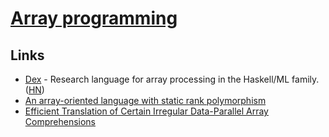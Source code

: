 # [Array programming](https://en.wikipedia.org/wiki/Array_programming)

## Links

- [Dex](https://github.com/google-research/dex-lang) - Research language for array processing in the Haskell/ML family. ([HN](https://news.ycombinator.com/item?id=21364413))
- [An array-oriented language with static rank polymorphism](http://www.ccs.neu.edu/home/jrslepak/typed-j.pdf)
- [Efficient Translation of Certain Irregular Data-Parallel Array Comprehensions](http://hiperfit.dk/pdf/fut-comprehensions.pdf)
